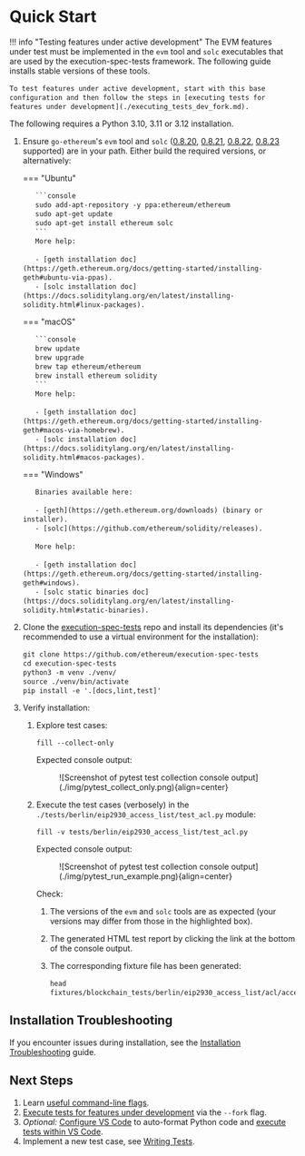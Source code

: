 # Quick Start

!!! info "Testing features under active development"
    The EVM features under test must be implemented in the `evm` tool and `solc` executables that are used by the execution-spec-tests framework. The following guide installs stable versions of these tools.

    To test features under active development, start with this base configuration and then follow the steps in [executing tests for features under development](./executing_tests_dev_fork.md). 

The following requires a Python 3.10, 3.11 or 3.12 installation.

1. Ensure `go-ethereum`'s `evm` tool and `solc` ([0.8.20](https://github.com/ethereum/solidity/releases/tag/v0.8.20), [0.8.21](https://github.com/ethereum/solidity/releases/tag/v0.8.21), [0.8.22](https://github.com/ethereum/solidity/releases/tag/v0.8.22), [0.8.23](https://github.com/ethereum/solidity/releases/tag/v0.8.23)  supported) are in your path. Either build the required versions, or alternatively:

    === "Ubuntu"

          ```console
          sudo add-apt-repository -y ppa:ethereum/ethereum
          sudo apt-get update
          sudo apt-get install ethereum solc
          ```
          More help:

          - [geth installation doc](https://geth.ethereum.org/docs/getting-started/installing-geth#ubuntu-via-ppas).
          - [solc installation doc](https://docs.soliditylang.org/en/latest/installing-solidity.html#linux-packages).

    === "macOS"

          ```console
          brew update
          brew upgrade
          brew tap ethereum/ethereum
          brew install ethereum solidity
          ```
          More help:

          - [geth installation doc](https://geth.ethereum.org/docs/getting-started/installing-geth#macos-via-homebrew).
          - [solc installation doc](https://docs.soliditylang.org/en/latest/installing-solidity.html#macos-packages).

    === "Windows"

          Binaries available here:

          - [geth](https://geth.ethereum.org/downloads) (binary or installer).
          - [solc](https://github.com/ethereum/solidity/releases).

          More help:

          - [geth installation doc](https://geth.ethereum.org/docs/getting-started/installing-geth#windows).
          - [solc static binaries doc](https://docs.soliditylang.org/en/latest/installing-solidity.html#static-binaries).

2. Clone the [execution-spec-tests](https://github.com/ethereum/execution-spec-tests) repo and install its dependencies (it's recommended to use a virtual environment for the installation):

    ```console
    git clone https://github.com/ethereum/execution-spec-tests
    cd execution-spec-tests
    python3 -m venv ./venv/
    source ./venv/bin/activate
    pip install -e '.[docs,lint,test]'
    ```

3. Verify installation:
    1. Explore test cases:

        ```console
        fill --collect-only
        ```

        Expected console output:
        <figure markdown>  <!-- markdownlint-disable MD033 (MD033=no-inline-html) -->
            ![Screenshot of pytest test collection console output](./img/pytest_collect_only.png){align=center}
        </figure>

    2. Execute the test cases (verbosely) in the `./tests/berlin/eip2930_access_list/test_acl.py` module:

        ```console
        fill -v tests/berlin/eip2930_access_list/test_acl.py
        ```

        Expected console output:
        <figure markdown>  <!-- markdownlint-disable MD033 (MD033=no-inline-html) -->
            ![Screenshot of pytest test collection console output](./img/pytest_run_example.png){align=center}
        </figure>
        Check:

        1. The versions of the `evm` and `solc` tools are as expected (your versions may differ from those in the highlighted box).
        2. The generated HTML test report by clicking the link at the bottom of the console output.
        3. The corresponding fixture file has been generated:

            ```console
            head fixtures/blockchain_tests/berlin/eip2930_access_list/acl/access_list.json
            ```

## Installation Troubleshooting

If you encounter issues during installation, see the [Installation Troubleshooting](./installation_troubleshooting.md) guide.

## Next Steps

1. Learn [useful command-line flags](./executing_tests_command_line.md).
2. [Execute tests for features under development](./executing_tests_dev_fork.md) via the `--fork` flag.
3. _Optional:_ [Configure VS Code](./setup_vs_code.md) to auto-format Python code and [execute tests within VS Code](./executing_tests_vs_code.md#executing-and-debugging-test-cases).
4. Implement a new test case, see [Writing Tests](../writing_tests/index.md).
